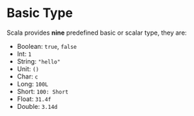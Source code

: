 # Basic Type

Scala provides **nine** predefined basic or scalar type, they are:

* Boolean: `true`, `false`
* Int: `1`
* String: `"hello"`
* Unit: `()`
* Char: `c`
* Long: `100L`
* Short: `100: Short`
* Float: `31.4f`
* Double: `3.14d`